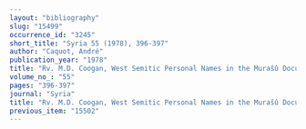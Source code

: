 ```yaml
---
layout: "bibliography"
slug: "15499"
occurrence_id: "3245"
short_title: "Syria 55 (1978), 396-397"
author: "Caquot, André"
publication_year: "1978"
title: "Rv. M.D. Coogan, West Semitic Personal Names in the Murašû Documents (HSM 7)"
volume_no_: "55"
pages: "396-397"
journal: "Syria"
title: "Rv. M.D. Coogan, West Semitic Personal Names in the Murašû Documents (HSM 7)"
previous_item: "15502"
---
```

